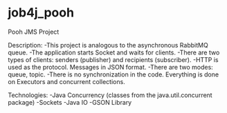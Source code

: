 # job4j_pooh

Pooh JMS Project

Description:
 -This project is analogous to the asynchronous RabbitMQ queue.
 -The application starts Socket and waits for clients.
 -There are two types of clients: senders (publisher) and recipients (subscriber).
 -HTTP is used as the protocol. Messages in JSON format.
 -There are two modes: queue, topic.
 -There is no synchronization in the code. Everything is done on Executors and concurrent collections.

Technologies:
 -Java Concurrency (classes from the java.util.concurrent package)
 -Sockets
 -Java IO
 -GSON Library